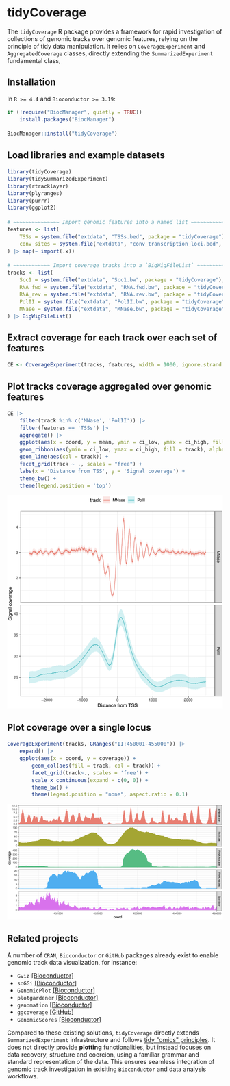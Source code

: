 # tidyCoverage

The `tidyCoverage` R package provides a framework for rapid investigation of collections of genomic tracks over genomic features, relying on the principle of tidy data manipulation. It relies on `CoverageExperiment` and `AggregatedCoverage` classes, directly extending the `SummarizedExperiment` fundamental class,

## Installation 

In `R >= 4.4` and `Bioconductor >= 3.19`: 

```r
if (!require("BiocManager", quietly = TRUE))
    install.packages("BiocManager")

BiocManager::install("tidyCoverage")
```

## Load libraries and example datasets

```r
library(tidyCoverage)
library(tidySummarizedExperiment)
library(rtracklayer)
library(plyranges)
library(purrr)
library(ggplot2)

# ~~~~~~~~~~~~~~~ Import genomic features into a named list ~~~~~~~~~~~~~~~ #
features <- list(
    TSSs = system.file("extdata", "TSSs.bed", package = "tidyCoverage"),
    conv_sites = system.file("extdata", "conv_transcription_loci.bed", package = "tidyCoverage")
) |> map(~ import(.x))

# ~~~~~~~~~~~~ Import coverage tracks into a `BigWigFileList` ~~~~~~~~~~~~~ #
tracks <- list(
    Scc1 = system.file("extdata", "Scc1.bw", package = "tidyCoverage"), 
    RNA_fwd = system.file("extdata", "RNA.fwd.bw", package = "tidyCoverage"),
    RNA_rev = system.file("extdata", "RNA.rev.bw", package = "tidyCoverage"),
    PolII = system.file("extdata", "PolII.bw", package = "tidyCoverage"), 
    MNase = system.file("extdata", "MNase.bw", package = "tidyCoverage")
) |> BigWigFileList()
```

## Extract coverage for each track over each set of features

```r
CE <- CoverageExperiment(tracks, features, width = 1000, ignore.strand = FALSE) 
```

## Plot tracks coverage aggregated over genomic features

```r
CE |> 
    filter(track %in% c('MNase', 'PolII')) |> 
    filter(features == 'TSSs') |> 
    aggregate() |> 
    ggplot(aes(x = coord, y = mean, ymin = ci_low, ymax = ci_high, fill = track, col = track)) + 
    geom_ribbon(aes(ymin = ci_low, ymax = ci_high, fill = track), alpha = 0.2) + 
    geom_line(aes(col = track)) + 
    facet_grid(track ~ ., scales = "free") + 
    labs(x = 'Distance from TSS', y = 'Signal coverage') + 
    theme_bw() + 
    theme(legend.position = 'top')
```

![](man/figures/aggr-cov.png)

## Plot coverage over a single locus

```r
CoverageExperiment(tracks, GRanges("II:450001-455000")) |> 
    expand() |> 
    ggplot(aes(x = coord, y = coverage)) + 
        geom_col(aes(fill = track, col = track)) + 
        facet_grid(track~., scales = 'free') + 
        scale_x_continuous(expand = c(0, 0)) + 
        theme_bw() + 
        theme(legend.position = "none", aspect.ratio = 0.1)
```

![](man/figures/cov.png)

## Related projects

A number of `CRAN`, `Bioconductor` or `GitHub` packages already exist to enable genomic track 
data visualization, for instance: 

- `Gviz` [\[Bioconductor\]](https://www.bioconductor.org/packages/release/bioc/html/Gviz.html)
- `soGGi` [\[Bioconductor\]](https://www.bioconductor.org/packages/release/bioc/html/soGGi.html)
- `GenomicPlot` [\[Bioconductor\]](https://www.bioconductor.org/packages/release/bioc/html/GenomicPlot.html)
- `plotgardener` [\[Bioconductor\]](https://www.bioconductor.org/packages/release/bioc/html/plotgardener.html)
- `genomation` [\[Bioconductor\]](https://www.bioconductor.org/packages/release/bioc/html/genomation.html)
- `ggcoverage` [\[GitHub\]](https://github.com/showteeth/ggcoverage)
- `GenomicScores` [\[Bioconductor\]](https://www.bioconductor.org/packages/release/bioc/html/GenomicScores.html)

Compared to these existing solutions, `tidyCoverage` directly extends `SummarizedExperiment` infrastructure and 
follows [tidy "omics" principles](https://www.biorxiv.org/content/10.1101/2023.09.10.557072v2). It does 
not directly provide **plotting** functionalities, but instead focuses on data recovery, structure and coercion, 
using a familiar grammar and standard representation of the data. 
This ensures seamless integration of genomic track investigation in exisiting 
`Bioconductor` and data analysis workflows. 
